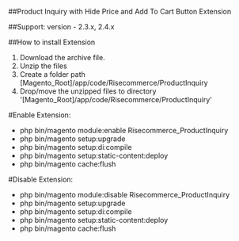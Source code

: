 ##Product Inquiry with Hide Price and Add To Cart Button Extension

##Support: 
version - 2.3.x, 2.4.x

##How to install Extension

1. Download the archive file. 
2. Unzip the files 
3. Create a folder path [Magento_Root]/app/code/Risecommerce/ProductInquiry 
4. Drop/move the unzipped files to directory '[Magento_Root]/app/code/Risecommerce/ProductInquiry'

#Enable Extension:
- php bin/magento module:enable Risecommerce_ProductInquiry
- php bin/magento setup:upgrade
- php bin/magento setup:di:compile
- php bin/magento setup:static-content:deploy
- php bin/magento cache:flush

#Disable Extension:
- php bin/magento module:disable Risecommerce_ProductInquiry
- php bin/magento setup:upgrade
- php bin/magento setup:di:compile
- php bin/magento setup:static-content:deploy
- php bin/magento cache:flush
